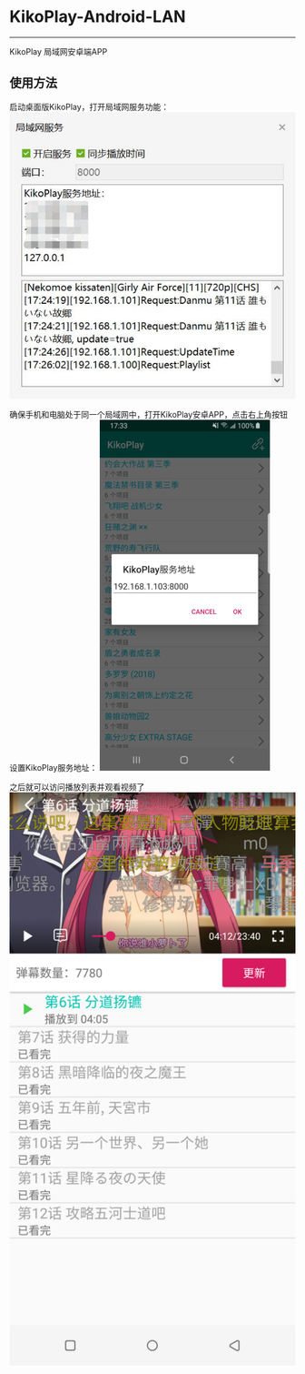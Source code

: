 # KikoPlay-Android-LAN
---
KikoPlay 局域网安卓端APP

## 使用方法
启动桌面版KikoPlay，打开局域网服务功能：
![](screenshot/1.jpg)

确保手机和电脑处于同一个局域网中，打开KikoPlay安卓APP，点击右上角按钮设置KikoPlay服务地址：
![](screenshot/2.jpg)

之后就可以访问播放列表并观看视频了
![](screenshot/3.jpg)